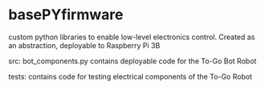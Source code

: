 # basePYfirmware
custom python libraries to enable low-level electronics control. Created as an abstraction, deployable to Raspberry Pi 3B

src: bot_components.py contains deployable code for the To-Go Bot Robot

tests: contains code for testing electrical components of the To-Go Robot

